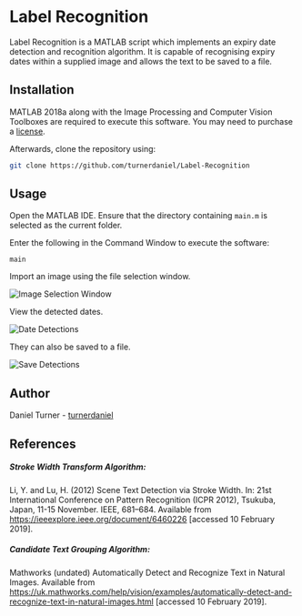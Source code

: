 # Label Recognition

Label Recognition is a MATLAB script which implements an expiry date detection and recognition algorithm. It is capable of recognising expiry dates within a supplied image and allows the text to be saved to a file. 

## Installation

MATLAB 2018a along with the Image Processing and Computer Vision Toolboxes are required to execute this software. You may need to purchase a [license](https://uk.mathworks.com/pricing-licensing.html).

Afterwards, clone the repository using:

```bash
git clone https://github.com/turnerdaniel/Label-Recognition
```

## Usage

Open the MATLAB IDE. Ensure that the directory containing ```main.m``` is selected as the current folder. 

Enter the following in the Command Window to execute the software:

```
main
```
Import an image using the file selection window.

![Image Selection Window](https://user-images.githubusercontent.com/35703802/64533138-d220a800-d30a-11e9-9212-be1391bef9b5.png "Image Selection Window")

View the detected dates. 

![Date Detections](https://user-images.githubusercontent.com/35703802/64533136-d220a800-d30a-11e9-9733-5dae826559a6.png "Date Detections")

They can also be saved to a file.

![Save Detections](https://user-images.githubusercontent.com/35703802/64533139-d220a800-d30a-11e9-848e-70718e706c77.png "Save Detections")

## Author

Daniel Turner - [turnerdaniel](https://github.com/turnerdaniel/)

## References

##### Stroke Width Transform Algorithm:
Li, Y. and Lu, H. (2012) Scene Text Detection via Stroke Width. In: 21st International Conference on Pattern Recognition (ICPR 2012), Tsukuba, Japan, 11-15 November. IEEE, 681–684. Available from https://ieeexplore.ieee.org/document/6460226 [accessed 10 February 2019].

##### Candidate Text Grouping Algorithm:
Mathworks (undated) Automatically Detect and Recognize Text in Natural Images. Available from https://uk.mathworks.com/help/vision/examples/automatically-detect-and-recognize-text-in-natural-images.html [accessed 10 February 2019].